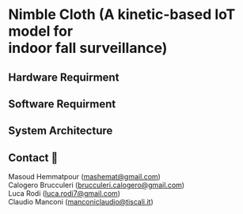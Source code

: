 # Nimble Cloth (A kinetic-based IoT model for <br /> indoor fall surveillance)


## Hardware Requirment


## Software Requirment


## System Architecture


## Contact :e-mail:

Masoud Hemmatpour (mashemat@gmail.com) <br />
Calogero Brucculeri (brucculeri.calogero@gmail.com) <br />
Luca Rodi (luca.rodi7@gmail.com) <br />
Claudio Manconi (manconiclaudio@tiscali.it) <br />

